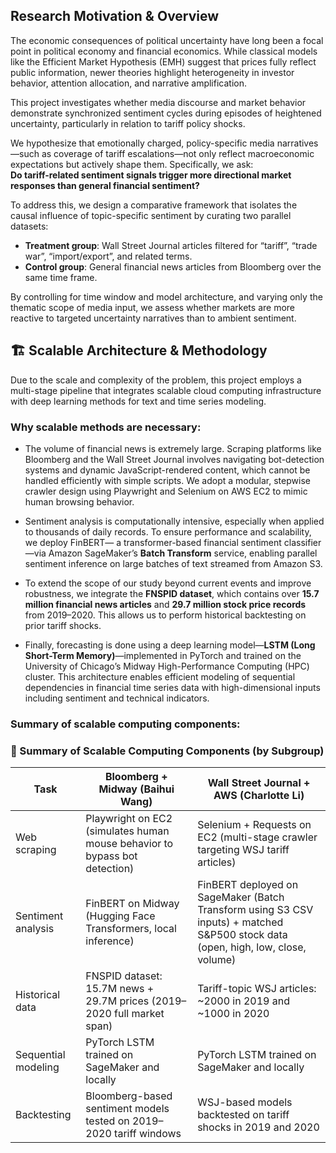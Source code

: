 ##  Research Motivation & Overview

The economic consequences of political uncertainty have long been a focal point in political economy and financial economics. While classical models like the Efficient Market Hypothesis (EMH) suggest that prices fully reflect public information, newer theories highlight heterogeneity in investor behavior, attention allocation, and narrative amplification.

This project investigates whether media discourse and market behavior demonstrate synchronized sentiment cycles during episodes of heightened uncertainty, particularly in relation to tariff policy shocks.

We hypothesize that emotionally charged, policy-specific media narratives—such as coverage of tariff escalations—not only reflect macroeconomic expectations but actively shape them. Specifically, we ask:  
**Do tariff-related sentiment signals trigger more directional market responses than general financial sentiment?**

To address this, we design a comparative framework that isolates the causal influence of topic-specific sentiment by curating two parallel datasets:

- **Treatment group**: Wall Street Journal articles filtered for “tariff”, “trade war”, “import/export”, and related terms.
- **Control group**: General financial news articles from Bloomberg over the same time frame.

By controlling for time window and model architecture, and varying only the thematic scope of media input, we assess whether markets are more reactive to targeted uncertainty narratives than to ambient sentiment.

## 🏗️ Scalable Architecture & Methodology

Due to the scale and complexity of the problem, this project employs a multi-stage pipeline that integrates scalable cloud computing infrastructure with deep learning methods for text and time series modeling.

### Why scalable methods are necessary:

- The volume of financial news is extremely large. Scraping platforms like Bloomberg and the Wall Street Journal involves navigating bot-detection systems and dynamic JavaScript-rendered content, which cannot be handled efficiently with simple scripts. We adopt a modular, stepwise crawler design using Playwright and Selenium on AWS EC2 to mimic human browsing behavior.
  
- Sentiment analysis is computationally intensive, especially when applied to thousands of daily records. To ensure performance and scalability, we deploy FinBERT— a transformer-based financial sentiment classifier—via Amazon SageMaker’s **Batch Transform** service, enabling parallel sentiment inference on large batches of text streamed from Amazon S3.

- To extend the scope of our study beyond current events and improve robustness, we integrate the **FNSPID dataset**, which contains over **15.7 million financial news articles** and **29.7 million stock price records** from 2019–2020. This allows us to perform historical backtesting on prior tariff shocks.

- Finally, forecasting is done using a deep learning model—**LSTM (Long Short-Term Memory)**—implemented in PyTorch and trained on the University of Chicago’s Midway High-Performance Computing (HPC) cluster. This architecture enables efficient modeling of sequential dependencies in financial time series data with high-dimensional inputs including sentiment and technical indicators.

### Summary of scalable computing components:
### 🔁 Summary of Scalable Computing Components (by Subgroup)

| Task                  | Bloomberg + Midway (Baihui Wang)                                 | Wall Street Journal + AWS (Charlotte Li)                            |
|-----------------------|--------------------------------------------------------------------|-------------------------------------------------------------------------|
| Web scraping          | Playwright on EC2 (simulates human mouse behavior to bypass bot detection) | Selenium + Requests on EC2 (multi-stage crawler targeting WSJ tariff articles) |
| Sentiment analysis    | FinBERT on Midway (Hugging Face Transformers, local inference)     | FinBERT deployed on SageMaker (Batch Transform using S3 CSV inputs) + matched S&P500 stock data (open, high, low, close, volume) |
| Historical data       | FNSPID dataset: 15.7M news + 29.7M prices (2019–2020 full market span) | Tariff-topic WSJ articles: ~2000 in 2019 and ~1000 in 2020              |
| Sequential modeling   | PyTorch LSTM trained on SageMaker and locally                     | PyTorch LSTM trained on SageMaker and locally                          |
| Backtesting           | Bloomberg-based sentiment models tested on 2019–2020 tariff windows | WSJ-based models backtested on tariff shocks in 2019 and 2020           |
